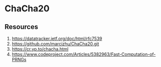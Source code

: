 # ChaCha20

## Resources
1. https://datatracker.ietf.org/doc/html/rfc7539
2. https://github.com/marcizhu/ChaCha20.git
3. https://cr.yp.to/chacha.html
4. https://www.codeproject.com/Articles/5382963/Fast-Computation-of-PRNGs